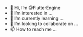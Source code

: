 - 👋 Hi, I’m @FlutterEngine
- 👀 I’m interested in ...
- 🌱 I’m currently learning ...
- 💞️ I’m looking to collaborate on ...
- 📫 How to reach me ...

<!---
FlutterEngine/FlutterEngine is a ✨ special ✨ repository because its `README.md` (this file) appears on your GitHub profile.
You can click the Preview link to take a look at your changes.
--->
